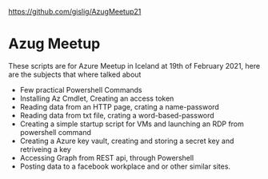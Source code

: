 https://github.com/gislig/AzugMeetup21

# Azug Meetup
These scripts are for Azure Meetup in Iceland at 19th of February 2021, here are the subjects that where talked about
* Few practical Powershell Commands
* Installing Az Cmdlet, Creating an access token
* Reading data from an HTTP page, crating a name-password
* Reading data from txt file, crating a word-based-password
* Creating a simple startup script for VMs and launching an RDP from powershell command
* Creating a Azure key vault, creating and storing a secret key and retriveing a key
* Accessing Graph from REST api, through Powershell
* Posting data to a facebook workplace and or other similar sites.
